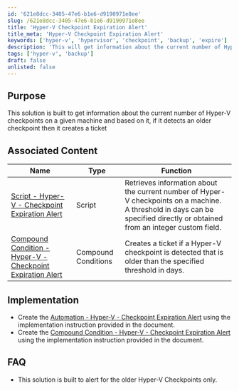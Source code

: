 ```yaml
---
id: '621e8dcc-3405-47e6-b1e6-d9190971e8ee'
slug: /621e8dcc-3405-47e6-b1e6-d9190971e8ee
title: 'Hyper-V Checkpoint Expiration Alert'
title_meta: 'Hyper-V Checkpoint Expiration Alert'
keywords: ['hyper-v', 'hypervisor', 'checkpoint', 'backup', 'expire']
description: 'This will get information about the current number of Hyper-V checkpoints there are on a given machine and based on it if detected older checkpoint then it creates ticket'
tags: ['hyper-v', 'backup']
draft: false
unlisted: false
---
```


## Purpose
This solution is built to get information about the current number of Hyper-V checkpoints on a given machine and based on it, if it detects an older checkpoint then it creates a ticket

## Associated Content

| Name                                | Type               | Function                                                                                                      |
|-------------------------------------|--------------------|---------------------------------------------------------------------------------------------------------------|
| [Script - Hyper-V - Checkpoint Expiration Alert](/docs/e2ab9b55-fbd3-4be9-801c-51b813b4bd13) | Script             | Retrieves information about the current number of Hyper-V checkpoints on a machine. A threshold in days can be specified directly or obtained from an integer custom field. |
| [Compound Condition - Hyper-V - Checkpoint Expiration Alert](/docs/4255caf3-73bb-434b-a612-fb1e76f2a10a) | Compound Conditions| Creates a ticket if a Hyper-V checkpoint is detected that is older than the specified threshold in days.     |


## Implementation

- Create the [Automation - Hyper-V - Checkpoint Expiration Alert](/docs/e2ab9b55-fbd3-4be9-801c-51b813b4bd13) using the implementation instruction provided in the document.  
- Create the [Compound Condition - Hyper-V - Checkpoint Expiration Alert](/docs/4255caf3-73bb-434b-a612-fb1e76f2a10a) using the implementation instruction provided in the document.


## FAQ

- This solution is built to alert for the older Hyper-V Checkpoints only.